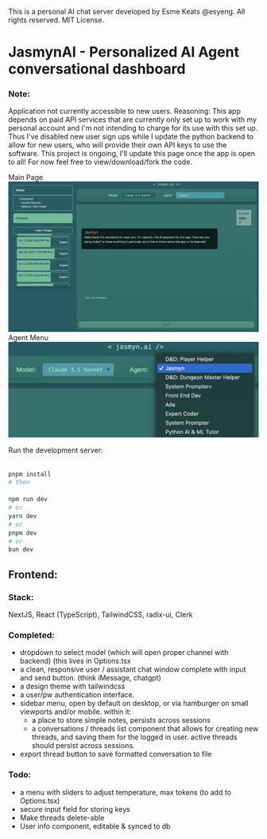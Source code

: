 This is a personal AI chat server developed by Esme Keats @esyeng. All rights reserved. MIT License.

# JasmynAI - Personalized AI Agent conversational dashboard

### Note:
Application not currently accessible to new users. Reasoning: This app depends on paid API services that are currently only set up to work with my personal account and I'm not intending to charge for its use with this set up. Thus I've disabled new user sign ups while I update the python backend to allow for new users, who will provide their own API keys to use the software. This project is ongoing, I'll update this page once the app is open to all! For now feel free to view/download/fork the code.

Main Page
![application preview](./public/assets/apppreview_1.png)
Agent Menu
![agent menu preview](./public/assets/agentmenupreview.png)


Run the development server:

```bash

pnpm install
# then

npm run dev
# or
yarn dev
# or
pnpm dev
# or
bun dev
```

## Frontend:

### Stack:
NextJS, React (TypeScript), TailwindCSS, radix-ui, Clerk

### Completed:
- dropdown to select model (which will open proper channel with backend) (this lives in Options.tsx
- a clean, responsive user / assistant chat window complete with input and send button. (think iMessage, chatgpt)
- a design theme with tailwindcss
- a user/pw authentication interface.
- sidebar menu, open by default on desktop, or via hamburger on small viewports and/or mobile. within it:
     - a place to store simple notes, persists across sessions
     - a conversations / threads list component that allows for creating new threads, and saving them for the logged in user. active threads should persist across sessions.
- export thread button to save formatted conversation to file

### Todo:
- a menu with sliders to adjust temperature, max tokens (to add to Options.tsx)
- secure input field for storing keys
- Make threads delete-able
- User info component, editable & synced to db

